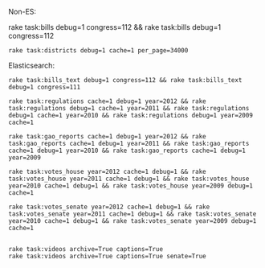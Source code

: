 Non-ES:

  rake task:bills debug=1 congress=112 && rake task:bills debug=1 congress=112

	rake task:districts debug=1 cache=1 per_page=34000

Elasticsearch:

	rake task:bills_text debug=1 congress=112 && rake task:bills_text debug=1 congress=111

	rake task:regulations cache=1 debug=1 year=2012 && rake task:regulations debug=1 cache=1 year=2011 && rake task:regulations debug=1 cache=1 year=2010 && rake task:regulations debug=1 year=2009 cache=1

	rake task:gao_reports cache=1 debug=1 year=2012 && rake task:gao_reports cache=1 debug=1 year=2011 && rake task:gao_reports cache=1 debug=1 year=2010 && rake task:gao_reports cache=1 debug=1 year=2009

	rake task:votes_house year=2012 cache=1 debug=1 && rake task:votes_house year=2011 cache=1 debug=1 && rake task:votes_house year=2010 cache=1 debug=1 && rake task:votes_house year=2009 debug=1 cache=1

	rake task:votes_senate year=2012 cache=1 debug=1 && rake task:votes_senate year=2011 cache=1 debug=1 && rake task:votes_senate year=2010 cache=1 debug=1 && rake task:votes_senate year=2009 debug=1 cache=1

	
	rake task:videos archive=True captions=True
	rake task:videos archive=True captions=True senate=True